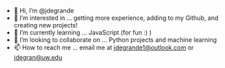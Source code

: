 - 👋 Hi, I’m @jdegrande
- 👀 I’m interested in ... getting more experience, adding to my Github, and creating new projects!
- 🌱 I’m currently learning ... JavaScript (for fun :) )
- 💞️ I’m looking to collaborate on ... Python projects and machine learning 
- 📫 How to reach me ... email me at jdegrande1@outlook.com or jdegran@uw.edu

<!---
jdegrande/jdegrande is a ✨ special ✨ repository because its `README.md` (this file) appears on your GitHub profile.
You can click the Preview link to take a look at your changes.
--->

